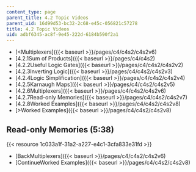 ```yaml
---
content_type: page
parent_title: 4.2 Topic Videos
parent_uid: 16d99d53-bc32-2c68-e45c-056821c57278
title: 4.2 Topic Videos
uid: adbf6345-ac8f-9e45-222d-6184b590f2a1
---
```


*   [\<Multiplexers]({{< baseurl >}}/pages/c4/c4s2/c4s2v6)
*   [4.2.1Sum of Products]({{< baseurl >}}/pages/c4/c4s2)
*   [4.2.2Useful Logic Gates]({{< baseurl >}}/pages/c4/c4s2/c4s2v2)
*   [4.2.3Inverting Logic]({{< baseurl >}}/pages/c4/c4s2/c4s2v3)
*   [4.2.4Logic Simplification]({{< baseurl >}}/pages/c4/c4s2/c4s2v4)
*   [4.2.5Karnaugh Maps]({{< baseurl >}}/pages/c4/c4s2/c4s2v5)
*   [4.2.6Multiplexers]({{< baseurl >}}/pages/c4/c4s2/c4s2v6)
*   [4.2.7Read-only Memories]({{< baseurl >}}/pages/c4/c4s2/c4s2v7)
*   [4.2.8Worked Examples]({{< baseurl >}}/pages/c4/c4s2/c4s2v8)
*   [\>Worked Examples]({{< baseurl >}}/pages/c4/c4s2/c4s2v8)

Read-only Memories (5:38)
-------------------------

{{< resource 1c033a1f-31a2-a227-e4c1-3cfa833e31fd >}}

*   [BackMultiplexers]({{< baseurl >}}/pages/c4/c4s2/c4s2v6)
*   [ContinueWorked Examples]({{< baseurl >}}/pages/c4/c4s2/c4s2v8)